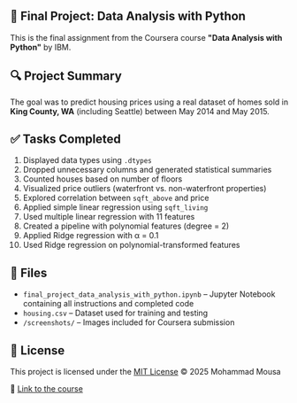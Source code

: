 ## 📝 Final Project: Data Analysis with Python

This is the final assignment from the Coursera course **"Data Analysis with Python"** by IBM.

## 🔍 Project Summary
The goal was to predict housing prices using a real dataset of homes sold in **King County, WA** (including Seattle) between May 2014 and May 2015.

## ✅ Tasks Completed
1. Displayed data types using `.dtypes`
2. Dropped unnecessary columns and generated statistical summaries
3. Counted houses based on number of floors
4. Visualized price outliers (waterfront vs. non-waterfront properties)
5. Explored correlation between `sqft_above` and price
6. Applied simple linear regression using `sqft_living`
7. Used multiple linear regression with 11 features
8. Created a pipeline with polynomial features (degree = 2)
9. Applied Ridge regression with α = 0.1
10. Used Ridge regression on polynomial-transformed features

## 📁 Files
- `final_project_data_analysis_with_python.ipynb` – Jupyter Notebook containing all instructions and completed code
- `housing.csv` – Dataset used for training and testing
- `/screenshots/` – Images included for Coursera submission

## 📄 License
This project is licensed under the [MIT License](LICENSE) © 2025 Mohammad Mousa

🔗 [Link to the course](https://www.coursera.org/learn/data-analysis-with-python)
